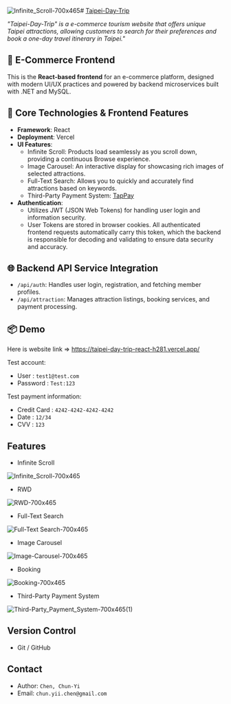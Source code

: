 ![Infinite_Scroll-700x465](https://github.com/user-attachments/assets/b1b29c6b-37b0-4e5e-a095-0069e460267b)# [Taipei-Day-Trip](https://taipei-day-trip-react-h281.vercel.app/)

*"Taipei-Day-Trip" is a e-commerce tourism website that offers unique Taipei attractions, allowing customers to search for their preferences and book a one-day travel itinerary in Taipei."*

## 🛒 E-Commerce Frontend

This is the **React-based frontend** for an e-commerce platform, designed with modern UI/UX practices and powered by backend microservices built with .NET and MySQL.

## 🔧 Core Technologies & Frontend Features

- **Framework**: React
- **Deployment**: Vercel
- **UI Features**:
  - Infinite Scroll: Products load seamlessly as you scroll down, providing a continuous Browse experience.
  - Image Carousel: An interactive display for showcasing rich images of selected attractions.
  - Full-Text Search: Allows you to quickly and accurately find attractions based on keywords.
  - Third-Party Payment System: [TapPay](https://www.tappaysdk.com/taiwan-zhtw)
- **Authentication**:
  - Utilizes JWT (JSON Web Tokens) for handling user login and information security.
  - User Tokens are stored in browser cookies. All authenticated frontend requests automatically carry this token, which the backend is responsible for decoding and validating to ensure data security and accuracy.

## 🌐 Backend API Service Integration

- `/api/auth`: Handles user login, registration, and fetching member profiles.
- `/api/attraction`: Manages attraction listings, booking services, and payment processing.

## 📦 Demo

Here is website link => <https://taipei-day-trip-react-h281.vercel.app/>

Test account:
- User : `test1@test.com`
- Password : `Test:123`

Test payment information:
- Credit Card : `4242-4242-4242-4242`
- Date : `12/34`
- CVV : `123`

## Features

- Infinite Scroll
  
![Infinite_Scroll-700x465](https://github.com/user-attachments/assets/10b624a5-e1cc-4f59-9479-5af9abe6b539)

- RWD
  
![RWD-700x465](https://github.com/user-attachments/assets/1ccf7aa0-74e6-4625-aad9-9539b272810d)

- Full-Text Search
  
![Full-Text Search-700x465](https://github.com/user-attachments/assets/df585db6-bf81-4600-ae40-164c92ce4f9c)

- Image Carousel
  
![Image-Carousel-700x465](https://github.com/user-attachments/assets/e30e9f51-7f71-4cca-ad82-207b1eb34ef3)

- Booking
  
![Booking-700x465](https://github.com/user-attachments/assets/fec133c6-7164-4589-b638-356311f0db25)

- Third-Party Payment System
  
![Third-Party_Payment_System-700x465(1)](https://github.com/user-attachments/assets/6b118924-5da7-43f1-b1d8-45f8e5fc7d17)

## Version Control
- Git / GitHub

## Contact
- Author: `Chen, Chun-Yi`
- Email: `chun.yii.chen@gmail.com`
